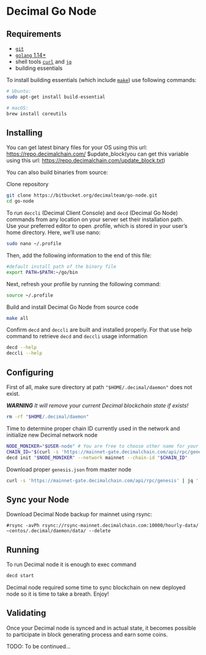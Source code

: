# Decimal Go Node

## Requirements

- [`git`](https://git-scm.com/book/en/v2/Getting-Started-Installing-Git)
- [`golang` 1.14+](https://golang.org/doc/install)
- shell tools [`curl`](https://curl.haxx.se/download.html) and [`jq`](https://stedolan.github.io/jq/download/)
- building essentials

To install building essentials (which include [`make`](https://www.gnu.org/software/make/)) use following commands:

```bash
# Ubuntu:
sudo apt-get install build-essential

# macOS:
brew install coreutils
```

## Installing

You can get latest binary files for your OS using this url: https://repo.decimalchain.com/ $update_block(you can get this variable using this url: https://repo.decimalchain.com/update_block.txt)

You can also build binaries from source:

Clone repository

```bash
git clone https://bitbucket.org/decimalteam/go-node.git
cd go-node
```

To run `deccli` (Decimal Client Console) and `decd` (Decimal Go Node) commands from any location on your server set their installation path.  
Use your preferred editor to open .profile, which is stored in your user’s home directory. Here, we’ll use nano:

```bash
sudo nano ~/.profile
```

Then, add the following information to the end of this file:

```bash
#default install path of the binary file
export PATH=$PATH:~/go/bin
```

Next, refresh your profile by running the following command:

```bash
source ~/.profile
```

Build and install Decimal Go Node from source code

```bash
make all
```

Confirm `decd` and `deccli` are built and installed properly. For that use help command to retrieve `decd` and `deccli` usage information

```bash
decd --help
deccli --help
```

## Configuring

First of all, make sure directory at path `"$HOME/.decimal/daemon"` does not exist.

***WARNING*** *It will remove your current Decimal blockchain state if exists!*

```bash
rm -rf "$HOME/.decimal/daemon"
```

Time to determine proper chain ID currently used in the network and initialize new Decimal network node

```bash
NODE_MONIKER="$USER-node" # You are free to choose other name for your node
CHAIN_ID="$(curl -s 'https://mainnet-gate.decimalchain.com/api/rpc/genesis/chain')"
decd init "$NODE_MONIKER" --network mainnet --chain-id "$CHAIN_ID"
```

Download proper `genesis.json` from master node

```bash
curl -s 'https://mainnet-gate.decimalchain.com/api/rpc/genesis' | jq '.result.genesis' > "$HOME/.decimal/daemon/config/genesis.json"
```

## Sync your Node

Download Decimal Node backup for mainnet using rsync:

```
#rsync -avPh rsync://rsync-mainnet.decimalchain.com:10000/hourly-data/ ~centos/.decimal/daemon/data/ --delete
```


## Running

To run Decimal node it is enough to exec command

```bash
decd start
```

Decimal node required some time to sync blockchain on new deployed node so it is time to take a breath. Enjoy!

## Validating

Once your Decimal node is synced and in actual state, it becomes possible to participate in block generating process and earn some coins.

TODO: To be continued...